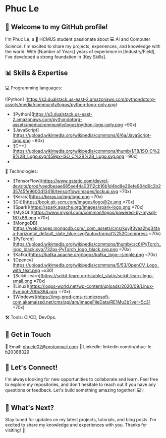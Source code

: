 # Phuc Le 

## 👋 Welcome to my GitHub profile!

I'm Phuc Le, a 🚀 HCMUS student passionate about 💻 AI and Computer Science. I'm excited to share my projects, experiences, and knowledge with the world. With [Number of Years] years of experience in [Industry/Field], I've developed a strong foundation in [Key Skills].

## 📊 Skills & Expertise

💻 Programming languages:

![Python] (https://s3.dualstack.us-east-2.amazonaws.com/pythondotorg-assets/media/community/logos/python-logo-only.png)

- ![Python](https://s3.dualstack.us-east-2.amazonaws.com/pythondotorg-assets/media/community/logos/python-logo-only.png =90x)
- ![JavaScript](https://upload.wikimedia.org/wikipedia/commons/6/6a/JavaScript-logo.png =90x)
- ![C++](https://upload.wikimedia.org/wikipedia/commons/thumb/1/18/ISO_C%2B%2B_Logo.svg/459px-ISO_C%2B%2B_Logo.svg.png =90x)
- 
🤖 Technologies:
- ![TensorFlow](https://www.gstatic.com/devrel-devsite/prod/veedbeaae685ee44a03112cb16b1d4bd8e26efe964d9c2b235745fe9600d13418/tensorflow/images/lockup.svg =70x)  
- ![Keras](https://keras.io/img/logo.png =70x) 
- ![Git](https://book.git-scm.com/images/logo@2x.png =70x)  
- ![Spark](https://spark.apache.org/images/spark-logo.png =70x)  
- ![MySQL](https://www.mysql.com/common/logos/powered-by-mysql-167x86.png =70x)  
- ![MongoDB](https://webimages.mongodb.com/_com_assets/cms/kuyjf3vea2hg34taa-horizontal_default_slate_blue.svg?auto=format%252Ccompress =70x)  
- ![PyTorch](https://upload.wikimedia.org/wikipedia/commons/thumb/c/c6/PyTorch_logo_black.svg/732px-PyTorch_logo_black.svg.png =70x)
- ![Kafka](https://kafka.apache.org/logos/kafka_logo--simple.png =70x)  
- ![Opencv](https://upload.wikimedia.org/wikipedia/commons/5/53/OpenCV_Logo_with_text.png =x30)  
- ![Scikit-learn](https://scikit-learn.org/stable/_static/scikit-learn-logo-small.png =70x)  
- ![Linux](https://logos-world.net/wp-content/uploads/2020/09/Linux-Symbol-700x394.png =70x)  
- ![Windows](https://img-prod-cms-rt-microsoft-com.akamaized.net/cms/api/am/imageFileData/RE1Mu3b?ver=5c31 =70x)  

🛠️ Tools:  CI/CD, DevOps.

## 📲 Get in Touch

📧 Email: phucle02@protonmail.com
💼 LinkedIn: linkedin.com/in/phuc-le-b20388329
## 🤝 Let's Connect!

I'm always looking for new opportunities to collaborate and learn. Feel free to explore my repositories, and don't hesitate to reach out if you have any questions or feedback. Let's build something amazing together! 💻💡

## 👀 What's Next?

Stay tuned for updates on my latest projects, tutorials, and blog posts. I'm excited to share my knowledge and experiences with you. Thanks for visiting! 👋
